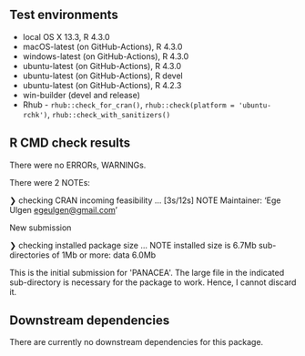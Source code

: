 ## Test environments
* local OS X 13.3, R 4.3.0
* macOS-latest (on GitHub-Actions), R 4.3.0
* windows-latest (on GitHub-Actions), R 4.3.0
* ubuntu-latest (on GitHub-Actions), R 4.3.0
* ubuntu-latest (on GitHub-Actions), R devel
* ubuntu-latest (on GitHub-Actions), R 4.2.3
* win-builder (devel and release)
* Rhub - `rhub::check_for_cran()`, `rhub::check(platform = 'ubuntu-rchk')`, 
  `rhub::check_with_sanitizers()`

## R CMD check results
There were no ERRORs, WARNINGs. 

There were 2 NOTEs:

❯ checking CRAN incoming feasibility ... [3s/12s] NOTE
  Maintainer: ‘Ege Ulgen <egeulgen@gmail.com>’
  
  New submission
  
❯ checking installed package size ... NOTE
    installed size is  6.7Mb
    sub-directories of 1Mb or more:
      data   6.0Mb

  This is the initial submission for 'PANACEA'. The large file in the indicated
  sub-directory is necessary for the package to work. Hence, I cannot discard it.
  
## Downstream dependencies
There are currently no downstream dependencies for this package.
